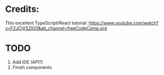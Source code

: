 # Credits:

This excellent TypeScript/React tutorial: https://www.youtube.com/watch?v=F2JCjVSZlG0&ab_channel=freeCodeCamp.org

# TODO

1. Add IDE (API?)
2. Finish components
